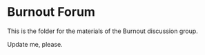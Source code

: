 # Burnout Forum

This is the folder for the materials of the Burnout discussion group.

Update me, please.
